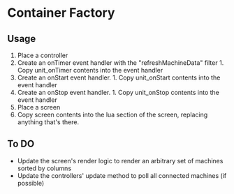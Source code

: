 # Container Factory

## Usage
1. Place a controller
  1. Create an onTimer event handler with the "refreshMachineData" filter
    1. Copy unit_onTimer contents into the event handler
  1. Create an onStart event handler.
    1. Copy unit_onStart contents into the event handler
  1.  Create an onStop event handler.
    1. Copy unit_onStop contents into the event handler
1. Place a screen
  1. Copy screen contents into the lua section of the screen, replacing anything that's there.

## To DO
* Update the screen's render logic to render an arbitrary set of machines sorted by columns
* Update the controllers' update method to poll all connected machines (if possible)

